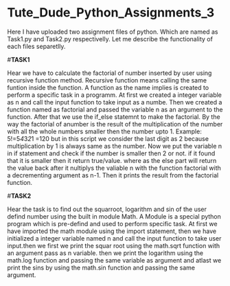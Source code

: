 # **Tute_Dude_Python_Assignments_3**

Here I have uploaded two assignment files of python. Which are named as Task1.py and Task2.py respectivelly. Let me describe the functionality of each files separetlly.

#**TASK1**

Hear we have to calculate the factorial of number inserted by user using recursive function method. Recursive function means calling the same funtion inside the function. A function as the name implies is created to perform a specific task in a programm. At first we created a integer variable as n and call the input function to take input as a numbe. Then we created a function named as factorial and passed the variable n as an argument to the function. After that we use the if_else statemnt to make the factorial. By the way the factorial of anumber is the result of the multiplication of the number with all the whole numbers smaller then the number upto 1. Example: 5!=5*4*3*2*1 =120 but in this script we consider the last digit as 2  because multiplication by 1 is always same as the number.
Now we put the variable n in if statement and check if the number is smaller then 2 or not. if it found that it is smaller then it return true/value. where as the else part will return the value back after it nultiplys the valiable n with the function factorial with a decrementing argument as n-1. Then it prints the result from the factorial function.

#**TASK2**

Hear the task is to find out the squarroot, logarithm and sin of the user defind number using the built in module Math. A Module is a special python program which is pre-defind and used to perform specific task. At first we have imported the math module using the import statement, then we have initialized a integer variable named n and call the input function to take user input.then we first we print the squar root using the math.sqrt function with an argument pass as n variable. then we print the logarithm using the math.log function and passing the same variable as argument and atlast we print the sins by using the math.sin function and passing the same argument.
